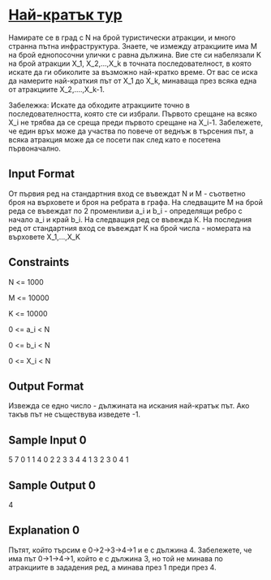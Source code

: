 # [Най-кратък тур](hackerrank.com/contests/sda-2019-2020-exam-2e3nr4rr/challenges/shortest-tour)

Намирате се в град с N на брой туристически атракции, и много странна пътна инфраструктура. Знаете, че измежду атракциите има M на брой еднопосочни улички с равна дължина. Вие сте си набелязали K на брой атракции X_1, X_2,...,X_k в точната последователност, в която искате да ги обиколите за възможно най-кратко време. От вас се иска да намерите най-краткия път от X_1 до X_k, минаваща през всяка една от атракциите X_2,....,X_k-1.

Забележка: Искате да обходите атракциите точно в последователността, която сте си избрали. Първото срещане на всяко X_i не трябва да се среща преди първото срещане на X_i-1. Забележете, че един връх може да участва по повече от веднъж в търсения път, а всяка атракция може да се посети пак след като е посетена първоначално.

## Input Format

От първия ред на стандартния вход се въвеждат N и М - съответно броя на върховете и броя на ребрата в графа. На следващите М на брой реда се въвеждат по 2 променливи a_i и b_i - определящи ребро с начало a_i и край b_i. На следващия ред се въвежда К. На последния ред от стандартния вход се въвеждат К на брой числа - номерата на върховете X_1,...,X_K

## Constraints

N <= 1000

M <= 10000

K <= 10000

0 <= a_i < N

0 <= b_i < N

0 <= X_i < N

## Output Format

Извежда се едно число - дължината на искания най-кратък път. Ако такъв път не съществува изведете -1.

## Sample Input 0

5 7
0 1
1 4
0 2
2 3
3 4
4 1
3 2
3
0 4 1

## Sample Output 0

4

## Explanation 0

Пътят, който търсим е 0->2->3->4->1 и е с дължина 4. Забележете, че има път 0->1->4->1, който е с дължина 3, но той не минава по атракциите в зададения ред, а минава през 1 преди през 4.
